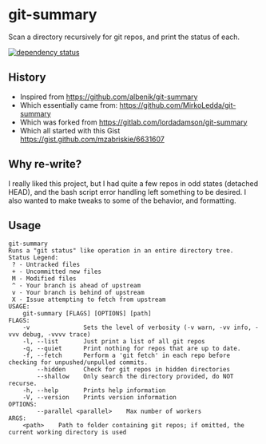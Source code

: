 # git-summary
Scan a directory recursively for git repos, and print the status of each.

[![dependency status](https://deps.rs/repo/github/scottschroeder/git-summary-rs/status.svg)](https://deps.rs/repo/github/scottschroeder/git-summary-rs)

## History
- Inspired from https://github.com/albenik/git-summary
- Which essentially came from: https://github.com/MirkoLedda/git-summary
- Which was forked from https://gitlab.com/lordadamson/git-summary
- Which all started with this Gist https://gist.github.com/mzabriskie/6631607

## Why re-write?

I really liked this project, but I had quite a few repos in odd states (detached HEAD),
and the bash script error handling left something to be desired. I also wanted to make
tweaks to some of the behavior, and formatting.

## Usage

```
git-summary
Runs a "git status" like operation in an entire directory tree.
Status Legend:
 ? - Untracked files
 + - Uncommitted new files
 M - Modified files
 ^ - Your branch is ahead of upstream
 v - Your branch is behind of upstream
 X - Issue attempting to fetch from upstream
USAGE:
    git-summary [FLAGS] [OPTIONS] [path]
FLAGS:
    -v               Sets the level of verbosity (-v warn, -vv info, -vvv debug, -vvvv trace)
    -l, --list       Just print a list of all git repos
    -q, --quiet      Print nothing for repos that are up to date.
    -f, --fetch      Perform a 'git fetch' in each repo before checking for unpushed/unpulled commits.
        --hidden     Check for git repos in hidden directories
        --shallow    Only search the directory provided, do NOT recurse.
    -h, --help       Prints help information
    -V, --version    Prints version information
OPTIONS:
        --parallel <parallel>    Max number of workers
ARGS:
    <path>    Path to folder containing git repos; if omitted, the current working directory is used
```

